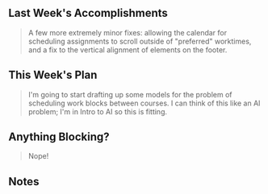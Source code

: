 ## Last Week's Accomplishments

> A few more extremely minor fixes: allowing the calendar for scheduling assignments to scroll outside of "preferred" worktimes, and a fix to the vertical alignment of elements on the footer.

## This Week's Plan

> I'm going to start drafting up some models for the problem of scheduling work blocks between courses. I can think of this like an AI problem; I'm in Intro to AI so this is fitting.

## Anything Blocking?

> Nope!

## Notes

> 
